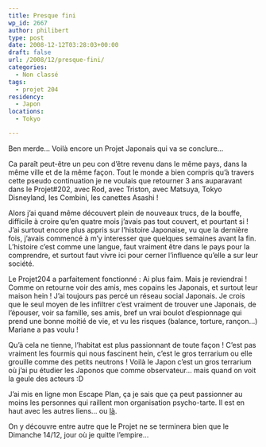 ```yaml
---
title: Presque fini
wp_id: 2667
author: philibert
type: post
date: 2008-12-12T03:28:03+00:00
draft: false
url: /2008/12/presque-fini/
categories:
  - Non classé
tags:
  - projet 204
residency:
  - Japon
locations:
  - Tokyo

---
```

Ben merde&#8230; Voilà encore un Projet Japonais qui va se conclure&#8230;

Ca paraît peut-être un peu con d&rsquo;être revenu dans le même pays, dans la même ville et de la même façon. Tout le monde a bien compris qu&rsquo;à travers cette pseudo continuation je ne voulais que retourner 3 ans auparavant dans le Projet#202, avec Rod, avec Triston, avec Matsuya, Tokyo Disneyland, les Combini, les canettes Asashi !

Alors j&rsquo;ai quand même découvert plein de nouveaux trucs, de la bouffe, difficile à croire qu&rsquo;en quatre mois j&rsquo;avais pas tout couvert, et pourtant si ! J&rsquo;ai surtout encore plus appris sur l&rsquo;histoire Japonaise, vu que la dernière fois, j&rsquo;avais commencé à m&rsquo;y interesser que quelques semaines avant la fin. L&rsquo;histoire c&rsquo;est comme une langue, faut vraiment être dans le pays pour la comprendre, et surtout faut vivre ici pour cerner l&rsquo;influence qu&rsquo;elle a sur leur société.

Le Projet204 a parfaitement fonctionné : Ai plus faim. Mais je reviendrai ! Comme on retourne voir des amis, mes copains les Japonais, et surtout leur maison hein ! J&rsquo;ai toujours pas percé un réseau social Japonais. Je crois que le seul moyen de les infiltrer c&rsquo;est vraiment de trouver une Japonais, de l&rsquo;épouser, voir sa famille, ses amis, bref un vrai boulot d&rsquo;espionnage qui prend une bonne moitié de vie, et vu les risques (balance, torture, rançon&#8230;) Mariane a pas voulu !

Qu&rsquo;à cela ne tienne, l&rsquo;habitat est plus passionnant de toute façon ! C&rsquo;est pas vraiment les fourmis qui nous fascinent hein, c&rsquo;est le gros terrarium ou elle grouille comme des petits neutrons ! Voilà le Japon c&rsquo;est un gros terrarium où j&rsquo;ai pu étudier les Japonos que comme observateur&#8230; mais quand on voit la geule des acteurs :D

J&rsquo;ai mis en ligne mon Escape Plan, ça je sais que ça peut passionner au moins les personnes qui raillent mon organisation psycho-tarte. Il est en haut avec les autres liens&#8230; ou <a title="Eskapu Pran" href="http://rapdp.free.fr/projet204/?page_id=778" target="_self">là</a>.

On y découvre entre autre que le Projet ne se terminera bien que le Dimanche 14/12, jour où je quitte l&#8217;empire&#8230;